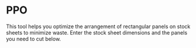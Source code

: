 # PPO
This tool helps you optimize the arrangement of rectangular panels on stock sheets to minimize waste. Enter the stock sheet dimensions and the panels you need to cut below.
